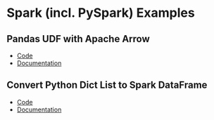 # Spark (incl. PySpark) Examples

## Pandas UDF with Apache Arrow
- [Code](./pandas-udf)
- [Documentation](./pandas-udf/README.md) 

## Convert Python Dict List to Spark DataFrame
- [Code](./python-dict-list)
- [Documentation](./python-dict-list/README.md) 
